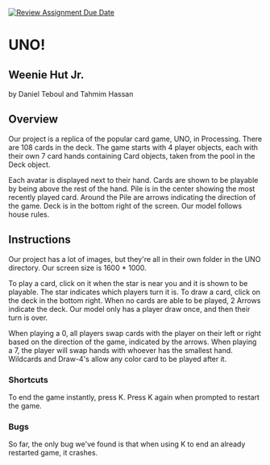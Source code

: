 [![Review Assignment Due Date](https://classroom.github.com/assets/deadline-readme-button-24ddc0f5d75046c5622901739e7c5dd533143b0c8e959d652212380cedb1ea36.svg)](https://classroom.github.com/a/syDSSnTt)
# UNO!
## Weenie Hut Jr. 
by Daniel Teboul and Tahmim Hassan
## Overview
Our project is a replica of the popular card game, UNO, in Processing. There are 108 cards in the deck.
The game starts with 4 player objects, each with their own 7 card hands containing Card objects, taken from the pool in the Deck object.

Each avatar is displayed next to their hand.
Cards are shown to be playable by being above the rest of the hand.
Pile is in the center showing the most recently played card.
Around the Pile are arrows indicating the direction of the game.
Deck is in the bottom right of the screen.
Our model follows house rules.

## Instructions
Our project has a lot of images, but they're all in their own folder in the UNO directory. Our screen size is 1600 * 1000.

To play a card, click on it when the star is near you and it is shown to be playable. The star indicates which players turn it is.
To draw a card, click on the deck in the bottom right. When no cards are able to be played, 2 Arrows indicate the deck. Our model only has a player draw once, and then their turn is over.

When playing a 0, all players swap cards with the player on their left or right based on the direction of the game, indicated by the arrows.
When playing a 7, the player will swap hands with whoever has the smallest hand. 
Wildcards and Draw-4's allow any color card to be played after it. 

### Shortcuts
To end the game instantly, press K. Press K again when prompted to restart the game. 

### Bugs
So far, the only bug we've found is that when using K to end an already restarted game, it crashes. 


